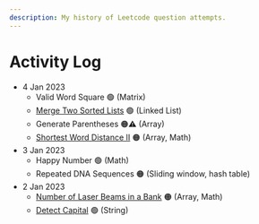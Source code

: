 ```yaml
---
description: My history of Leetcode question attempts.
---
```


# Activity Log

* 4 Jan 2023
  * Valid Word Square 🟢 (Matrix)
  * [Merge Two Sorted Lists](https://leetcode.com/problems/merge-two-sorted-lists/) 🟢 (Linked List)
  * Generate Parentheses 🟠⚠️ (Array)
  * [Shortest Word Distance II](https://leetcode.com/problems/shortest-word-distance-ii) 🟠 (Array, Math)
* 3 Jan 2023
  * Happy Number 🟢  (Math)
  * Repeated DNA Sequences 🟠 (Sliding window, hash table)
* 2 Jan 2023
  * [Number of Laser Beams in a Bank](https://leetcode.com/problems/number-of-laser-beams-in-a-bank) 🟠 (Array, Math)
  * [Detect Capital](https://leetcode.com/problems/detect-capital) 🟢 (String)

